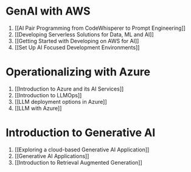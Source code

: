 # GenAI with AWS
1. [[AI Pair Programming from CodeWhisperer to Prompt Engineering]]
2. [[Developing Serverless Solutions for Data, ML and AI]]
3. [[Getting Started with Developing on AWS for AI]]
4. [[Set Up AI Focused Development Environments]]
# Operationalizing with Azure
1. [[Introduction to Azure and its AI Services]]
2. [[Introduction to LLMOps]]
3. [[LLM deployment options in Azure]]
4. [[LLM with Azure]]

# Introduction to Generative AI
1. [[Exploring a cloud-based Generative AI Application]]
2. [[Generative AI Applications]]
3. [[Introduction to Retrieval Augmented Generation]]
